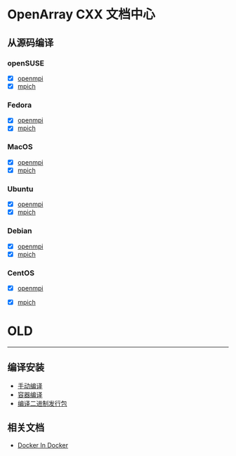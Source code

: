 # OpenArray CXX 文档中心

## 从源码编译

### openSUSE

- [x] [openmpi](./build_from_scratch/opensuse-openmpi.md)
- [x] [mpich](./build_from_scratch/opensuse-mpich.md)

### Fedora

- [x] [openmpi](./build_from_scratch/fedora-openmpi.md)
- [x] [mpich](./build_from_scratch/fedora-mpich.md)

### MacOS

- [x] [openmpi](./build_from_scratch/macos-openmpi.md)
- [x] [mpich](./build_from_scratch/macos-mpich.md)

### Ubuntu

- [x] [openmpi](./build_from_scratch/ubuntu-openmpi.md)
- [x] [mpich](./build_from_scratch/ubuntu-mpich.md)

### Debian

- [x] [openmpi](./build_from_scratch/debian-openmpi.md)
- [x] [mpich](./build_from_scratch/debian-mpich.md)

### CentOS

- [x] [openmpi](./build_from_scratch/centos-openmpi.md)
- [x] [mpich](./build_from_scratch/centos-mpich.md)


# OLD

---

## 编译安装

- [手动编译](./build_openarray.md)
- [容器编译](./build_by_docker.md)
- [编译二进制发行包](./build_binaries.md)

## 相关文档

- [Docker In Docker](./docker-in-docker.md)

